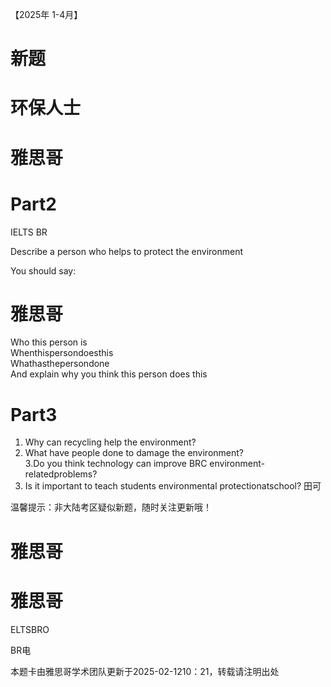 【2025年 1-4月】  

# 新题  

# 环保人士  

# 雅思哥  

# Part2  

IELTS BR  

Describe a person who helps to protect the environment  

You should say:  

# 雅思哥  

Who this person is   
Whenthispersondoesthis   
Whathasthepersondone   
And explain why you think this person does this  

# Part3  

1. Why can recycling help the environment?   
2. What have people done to damage the environment?   
3.Do you think technology can improve BRC environment-relatedproblems?   
4. Is it important to teach students environmental protectionatschool? 田可  

温馨提示：非大陆考区疑似新题，随时关注更新哦！  

# 雅思哥  

# 雅思哥  

ELTSBRO  

BR电  

本题卡由雅思哥学术团队更新于2025-02-1210：21，转载请注明出处  